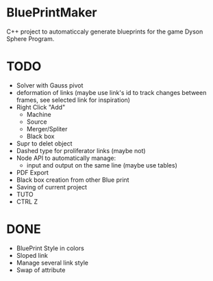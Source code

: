 # BluePrintMaker
C++ project to automaticcaly generate blueprints for the game Dyson Sphere Program.

# TODO

 - Solver with Gauss pivot
 - deformation of links (maybe use link's id to track changes between frames, see selected link for inspiration)
 - Right Click "Add"
	 + Machine
	 + Source
	 + Merger/Spliter
	 + Black box
 - Supr to delet object
 - Dashed type for proliferator links (maybe not)
 - Node API to automatically manage:
	 + input and output on the same line (maybe use tables)
 - PDF Export
 - Black box creation from other Blue print
 - Saving of current project
 - TUTO
 - CTRL Z

# DONE
 - BluePrint Style in colors
 - Sloped link
 - Manage several link style
 - Swap of attribute